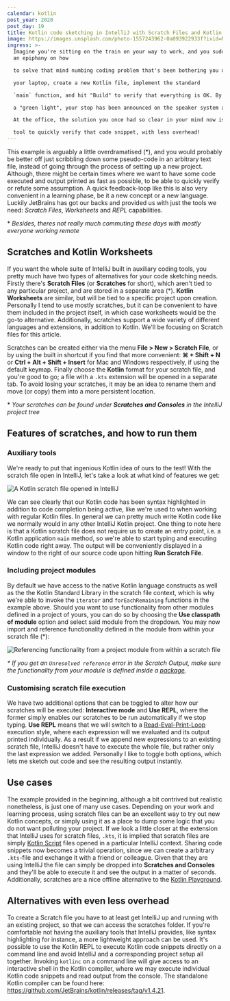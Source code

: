 ```yaml
---
calendar: kotlin
post_year: 2020
post_day: 19
title: Kotlin code sketching in IntelliJ with Scratch Files and Kotlin REPL
image: https://images.unsplash.com/photo-1557243962-0a093922933f?ixid=MXwxMjA3fDB8MHxwaG90by1wYWdlfHx8fGVufDB8fHw%3D&ixlib=rb-1.2.1&auto=format&fit=crop&w=3300&q=80
ingress: >-
  Imagine you're sitting on the train on your way to work, and you suddenly get
  an epiphany on how

  to solve that mind numbing coding problem that's been bothering you over the last few days. You whip out

  your laptop, create a new Kotlin file, implement the standard

  `main` function, and hit "Build" to verify that everything is OK. By the time IntelliJ responds with

  a "green light", your stop has been announced on the speaker system and you have to drop what you were doing.

  At the office, the solution you once had so clear in your mind now is lost to the void. If only you had a

  tool to quickly verify that code snippet, with less overhead!
---
```

This example is arguably a little overdramatised (\*), and you would probably be better off just scribbling
down some pseudo-code in an arbitrary text file, instead of going through the process of setting up a new project.
Although, there might be certain times where we want to have some code executed and output printed
as fast as possible, to be able to quickly verify or refute some assumption. A quick feedback-loop like this is also very convenient in a learning phase, be it a new concept or a new language. Luckily JetBrains has got our backs
and provided us with just the tools we need: _Scratch Files_, _Worksheets_ and _REPL_ capabilities.

\* _Besides, theres not really much commuting these days with mostly everyone working remote_

## Scratches and Kotlin Worksheets

If you want the whole suite of IntelliJ built in auxiliary coding tools, you pretty much have two types of alternatives for your code sketching needs. Firstly there's **Scratch Files** (or **Scratches** for short), which aren't tied to any particular project, and are stored in a separate area (\*). **Kotlin Worksheets** are similar, but will be tied to a specific project upon creation.
Personally I tend to use mostly scratches, but it can be convenient to have them included in the project itself, in which case worksheets would be the go-to alternative. Additionally, scratches support a wide variety of different languages and extensions, in addition to Kotlin. We'll be focusing on Scratch files for this article.

Scratches can be created either via the menu **File > New > Scratch File**, or by using the built in shortcut if you find that more convenient: **⌘ + Shift + N** or **Ctrl + Alt + Shift + Insert** for Mac and Windows respectively, if using the default keymap. Finally choose the **Kotlin** format for your scratch file, and you're good to go; a file with a `.kts` extension will be opened in a separate tab. To avoid losing your scratches, it may be an idea to rename them and move (or copy) them into a more persistent location.

\* _Your scratches can be found under **Scratches and Consoles** in the IntelliJ project tree_

## Features of scratches, and how to run them

### Auxiliary tools

We're ready to put that ingenious Kotlin idea of ours to the test! With the scratch file open in IntelliJ, let's take a look at what kind of features we get:

![A Kotlin scratch file opened in IntelliJ](https://i.ibb.co/Qmsbvr0/Intelli-J-IDEA-CE-2020-2-1-Scratch-File.png)

We can see clearly that our Kotlin code has been syntax highlighted in addition to code completion being active, like we're used to when working with regular Kotlin files. In general we can pretty much write Kotlin code like we normally would in any other IntelliJ Kotlin project. One thing to note here is that a Kotlin scratch file does not require us to create an entry point, i.e. a Kotlin application `main` method, so we're able to start typing and executing Kotlin code right away. The output will be conveniently displayed in a window to the right of our source code upon hitting **Run Scratch File**.

### Including project modules

By default we have access to the native Kotlin language constructs as well as the the Kotlin Standard Library in the scratch file context, which is why we're able to invoke the `iterator` and `forEachRemaining` functions in the example above. Should you want to use functionality from other modules defined in a project of yours, you can do so by choosing the **Use classpath of module** option and select said module from the dropdown. You may now import and reference functionality defined in the module from within your scratch file (\*):

![Referencing functionality from a project module from within a scratch file](https://i.ibb.co/1b3kJbF/Intelli-J-IDEA-CE-2020-2-1-Scratch-File-2.png)

_\* If you get an `Unresolved reference` error in the Scratch Output, make sure the functionality from your module is defined inside a [package](https://kotlinlang.org/docs/reference/packages.html#packages)._

### Customising scratch file execution

We have two additional options that can be toggled to alter how our scratches will be executed: **Interactive mode** and **Use REPL**, where the former simply enables our scratches to be run automatically if we stop typing. **Use REPL** means that we will switch to a [Read-Eval-Print-Loop](https://en.wikipedia.org/wiki/Read%E2%80%93eval%E2%80%93print_loop) execution style, where each expression will we evaluated and its output printed individually. As a result if we append new expressions to an existing scratch file, IntelliJ doesn't have to execute the whole file, but rather only the last expression we added. Personally I like to toggle both options, which lets me sketch out code and see the resulting output instantly.

## Use cases

The example provided in the beginning, although a bit contrived but realistic nonetheless, is just one of many use cases. Depending on your work and learning process, using scratch files can be an excellent way to try out new Kotlin concepts, or simply using it as a place to dump some logic that you do not want polluting your project. If we look a little closer at the extension that IntelliJ uses for scratch files, `.kts`, it is implied that scratch files are simply [Kotlin Script](https://github.com/Kotlin/KEEP/blob/master/proposals/scripting-support.md) files opened in a particular IntelliJ context. Sharing code snippets now becomes a trivial operation, since we can create a arbitrary `.kts`-file and exchange it with a friend or colleague. Given that they are using IntelliJ the file can simply be dropped into **Scratches and Consoles** and they'll be able to execute it and see the output in a matter of seconds. Additionally, scratches are a nice offline alternative to the [Kotlin Playground](https://play.kotlinlang.org/).

## Alternatives with even less overhead

To create a Scratch file you have to at least get IntelliJ up and running with an existing project, so that we can access the scratches folder. If you're comfortable not having the auxiliary tools that IntelliJ provides, like syntax highlighting for instance, a more lightweight approach can be used. It's possible to use the Kotlin REPL to execute Kotlin code snippets directly on a command line and avoid IntelliJ and a corresponding project setup all together. Invoking `kotlinc` on a command line will give access to an interactive shell in the Kotlin compiler, where we may execute individual Kotlin code snippets and read output from the console. The standalone Kotlin compiler can be found here: https://github.com/JetBrains/kotlin/releases/tag/v1.4.21.
